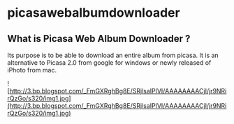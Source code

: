 # picasawebalbumdownloader

## What is Picasa Web Album Downloader ? ##

Its purpose is to be able to download an entire album from picasa. It is an alternative to Picasa 2.0 from google for windows or newly released of iPhoto from mac.

![http://3.bp.blogspot.com/_FmGXRghBg8E/SRjlsaIPlVI/AAAAAAAACjI/jr9NRirQzGo/s320/img1.jpg](http://3.bp.blogspot.com/_FmGXRghBg8E/SRjlsaIPlVI/AAAAAAAACjI/jr9NRirQzGo/s320/img1.jpg)
